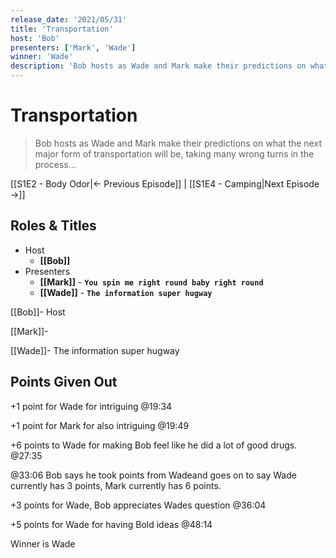 ```yaml
---
release_date: '2021/05/31'
title: 'Transportation'
host: 'Bob'
presenters: ['Mark', 'Wade']
winner: 'Wade'
description: 'Bob hosts as Wade and Mark make their predictions on what the next major form of transportation will be, taking many wrong turns in the process...'
---
```


# Transportation

> Bob hosts as Wade and Mark make their predictions on what the next major form of transportation will be, taking many wrong turns in the process...

[[S1E2 - Body Odor|← Previous Episode]] | [[S1E4 - Camping|Next Episode →]]

## Roles & Titles

- Host
  - **[[Bob]]**
- Presenters
  - **[[Mark]]** - **`You spin me right round baby right round`**
  - **[[Wade]]** - **`The information super hugway`**

[[Bob]]- Host

[[Mark]]-

[[Wade]]- The information super hugway

## Points Given Out

+1 point for Wade for intriguing @19:34

+1 point for Mark for also intriguing @19:49

+6 points to Wade for making Bob feel like he did a lot of good drugs. @27:35

@33:06 Bob says he took points from Wadeand goes on to say Wade currently has 3 points, Mark currently has 6 points.

+3 points for Wade, Bob appreciates Wades question @36:04

+5 points for Wade for having Bold ideas @48:14

Winner is Wade
